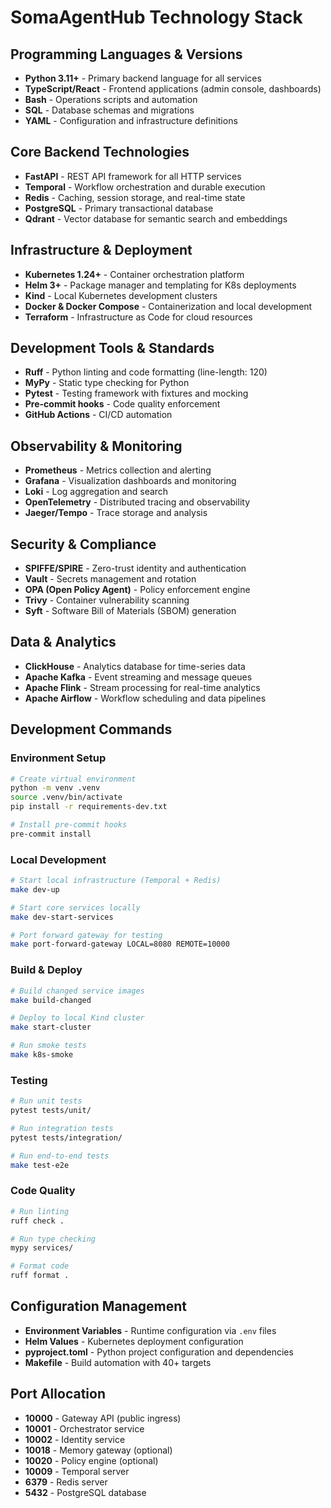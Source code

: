 # SomaAgentHub Technology Stack

## Programming Languages & Versions
- **Python 3.11+** - Primary backend language for all services
- **TypeScript/React** - Frontend applications (admin console, dashboards)
- **Bash** - Operations scripts and automation
- **SQL** - Database schemas and migrations
- **YAML** - Configuration and infrastructure definitions

## Core Backend Technologies
- **FastAPI** - REST API framework for all HTTP services
- **Temporal** - Workflow orchestration and durable execution
- **Redis** - Caching, session storage, and real-time state
- **PostgreSQL** - Primary transactional database
- **Qdrant** - Vector database for semantic search and embeddings

## Infrastructure & Deployment
- **Kubernetes 1.24+** - Container orchestration platform
- **Helm 3+** - Package manager and templating for K8s deployments
- **Kind** - Local Kubernetes development clusters
- **Docker & Docker Compose** - Containerization and local development
- **Terraform** - Infrastructure as Code for cloud resources

## Development Tools & Standards
- **Ruff** - Python linting and code formatting (line-length: 120)
- **MyPy** - Static type checking for Python
- **Pytest** - Testing framework with fixtures and mocking
- **Pre-commit hooks** - Code quality enforcement
- **GitHub Actions** - CI/CD automation

## Observability & Monitoring
- **Prometheus** - Metrics collection and alerting
- **Grafana** - Visualization dashboards and monitoring
- **Loki** - Log aggregation and search
- **OpenTelemetry** - Distributed tracing and observability
- **Jaeger/Tempo** - Trace storage and analysis

## Security & Compliance
- **SPIFFE/SPIRE** - Zero-trust identity and authentication
- **Vault** - Secrets management and rotation
- **OPA (Open Policy Agent)** - Policy enforcement engine
- **Trivy** - Container vulnerability scanning
- **Syft** - Software Bill of Materials (SBOM) generation

## Data & Analytics
- **ClickHouse** - Analytics database for time-series data
- **Apache Kafka** - Event streaming and message queues
- **Apache Flink** - Stream processing for real-time analytics
- **Apache Airflow** - Workflow scheduling and data pipelines

## Development Commands

### Environment Setup
```bash
# Create virtual environment
python -m venv .venv
source .venv/bin/activate
pip install -r requirements-dev.txt

# Install pre-commit hooks
pre-commit install
```

### Local Development
```bash
# Start local infrastructure (Temporal + Redis)
make dev-up

# Start core services locally
make dev-start-services

# Port forward gateway for testing
make port-forward-gateway LOCAL=8080 REMOTE=10000
```

### Build & Deploy
```bash
# Build changed service images
make build-changed

# Deploy to local Kind cluster
make start-cluster

# Run smoke tests
make k8s-smoke
```

### Testing
```bash
# Run unit tests
pytest tests/unit/

# Run integration tests
pytest tests/integration/

# Run end-to-end tests
make test-e2e
```

### Code Quality
```bash
# Run linting
ruff check .

# Run type checking
mypy services/

# Format code
ruff format .
```

## Configuration Management
- **Environment Variables** - Runtime configuration via `.env` files
- **Helm Values** - Kubernetes deployment configuration
- **pyproject.toml** - Python project configuration and dependencies
- **Makefile** - Build automation with 40+ targets

## Port Allocation
- **10000** - Gateway API (public ingress)
- **10001** - Orchestrator service
- **10002** - Identity service
- **10018** - Memory gateway (optional)
- **10020** - Policy engine (optional)
- **10009** - Temporal server
- **6379** - Redis server
- **5432** - PostgreSQL database